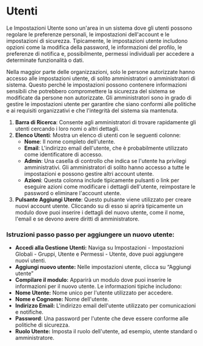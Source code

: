 # Utenti

Le Impostazioni Utente sono un'area in un sistema dove gli utenti possono regolare le preferenze personali, le impostazioni dell'account e le impostazioni di sicurezza. Tipicamente, le impostazioni utente includono opzioni come la modifica della password, le informazioni del profilo, le preferenze di notifica e, possibilmente, permessi individuali per accedere a determinate funzionalità o dati.

Nella maggior parte delle organizzazioni, solo le persone autorizzate hanno accesso alle impostazioni utente, di solito amministratori o amministratori di sistema. Questo perché le impostazioni possono contenere informazioni sensibili che potrebbero compromettere la sicurezza del sistema se modificate da persone non autorizzate. Gli amministratori sono in grado di gestire le impostazioni utente per garantire che siano conformi alle politiche e ai requisiti organizzativi e che l'integrità del sistema sia mantenuta.

1. **Barra di Ricerca**: Consente agli amministratori di trovare rapidamente gli utenti cercando i loro nomi o altri dettagli.
2. **Elenco Utenti**: Mostra un elenco di utenti con le seguenti colonne:
   * **Nome**: Il nome completo dell'utente.
   * **Email**: L'indirizzo email dell'utente, che è probabilmente utilizzato come identificatore di accesso.
   * **Admin**: Una casella di controllo che indica se l'utente ha privilegi amministrativi. Gli amministratori di solito hanno accesso a tutte le impostazioni e possono gestire altri account utente.
   * **Azioni**: Questa colonna include tipicamente pulsanti o link per eseguire azioni come modificare i dettagli dell'utente, reimpostare le password o eliminare l'account utente.
3. **Pulsante Aggiungi Utente**: Questo pulsante viene utilizzato per creare nuovi account utente. Cliccando su di esso si aprirà tipicamente un modulo dove puoi inserire i dettagli del nuovo utente, come il nome, l'email e se devono avere diritti di amministratore.

### Istruzioni passo passo per aggiungere un nuovo utente:

* **Accedi alla Gestione Utenti:** Naviga su Impostazioni - Impostazioni Globali - Gruppi, Utente e Permessi - Utente, dove puoi aggiungere nuovi utenti.
* **Aggiungi nuovo utente:** Nelle impostazioni utente, clicca su “Aggiungi utente”
* **Compilare il modulo:** Apparirà un modulo dove puoi inserire le informazioni per il nuovo utente. Le informazioni tipiche includono:
* **Nome Utente:** Nome unico per l'utente utilizzato per accedere.
* **Nome e Cognome:** Nome dell'utente.
* **Indirizzo Email:** L'indirizzo email dell'utente utilizzato per comunicazioni e notifiche.
* **Password**: Una password per l'utente che deve essere conforme alle politiche di sicurezza.
* **Ruolo Utente:** Imposta il ruolo dell'utente, ad esempio, utente standard o amministratore.
